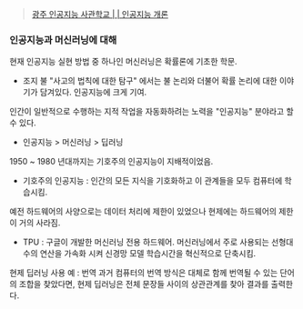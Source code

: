 >  [광주 인공지능 사관학교 | | 인공지능 개론](http://precourse.gj-aischool.com/lectures/1)

### 인공지능과 머신러닝에 대해

현재 인공지능 실현 방법 중 하나인 머신러닝은 확률론에 기초한 학문. 

* 조지 불 "사고의 법칙에 대한 탐구" 에서는 불 논리와 더불어 확률 논리에 대한 이야기가 담겨있다. 인공지능에 크게 기여.

인간이 일반적으로 수행하는 지적 작업을 자동화하려는 노력을 "인공지능" 분야라고 할 수 있다. 

* 인공지능 > 머신러닝 > 딥러닝

1950 ~ 1980 년대까지는 기호주의 인공지능이 지배적이었음.

* 기호주의 인공지능 :  인간의 모든 지식을 기호화하고 이 관계들을 모두 컴퓨터에 학습시킴.

예전 하드웨어의 사양으로는 데이터 처리에 제한이 있었으나 현제에는 하드웨어의 제한이 거의 사라짐.

* TPU : 구글이 개발한 머신러닝 전용 하드웨어. 머신러닝에서 주로 사용되는 선형대수의 연산을 가속화 시켜 신경망 모델 학습시간을 혁신적으로 단축시킴.

현제 딥러닝 사용 예 : 번역 
과거 컴퓨터의 번역 방식은 대체로 함께 번역될 수 있는 단어의 조합을 찾았다면, 현제 딥러닝은 전체 문장들 사이의 상관관계를 찾아 결과를 출력한다. 
